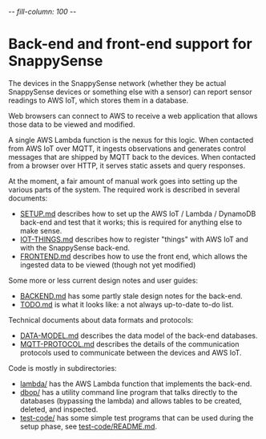 -*- fill-column: 100 -*-

# Back-end and front-end support for SnappySense

The devices in the SnappySense network (whether they be actual SnappySense devices or something else
with a sensor) can report sensor readings to AWS IoT, which stores them in a database.

Web browsers can connect to AWS to receive a web application that allows those data to be viewed and
modified.

A single AWS Lambda function is the nexus for this logic.  When contacted from AWS IoT over MQTT, it
ingests observations and generates control messages that are shipped by MQTT back to the devices.
When contacted from a browser over HTTP, it serves static assets and query responses.

At the moment, a fair amount of manual work goes into setting up the various parts of the system.  The
required work is described in several documents:

* [SETUP.md](SETUP.md) describes how to set up the AWS IoT / Lambda / DynamoDB back-end and test that 
  it works; this is required for anything else to make sense.
* [IOT-THINGS.md](IOT-THINGS.md) describes how to register "things" with AWS IoT and with the
  SnappySense back-end.
* [FRONTEND.md](FRONTEND.md) describes how to use the front end, which allows the ingested data
  to be viewed (though not yet modified)

Some more or less current design notes and user guides:

* [BACKEND.md](BACKEND.md) has some partly stale design notes for the back-end.
* [TODO.md](TODO.md) is what it looks like: a not always up-to-date to-do list.

Technical documents about data formats and protocols:

* [DATA-MODEL.md](DATA-MODEL.md) describes the data model of the back-end databases.
* [MQTT-PROTOCOL.md](MQTT-PROTOCOL.md) describes the details of the communication protocols used to 
  communicate between the devices and AWS IoT.

Code is mostly in subdirectories:

* [lambda/](lambda/) has the AWS Lambda function that implements the back-end.
* [dbop/](dbop/) has a utility command line program that talks directly to the databases (bypassing the 
  lambda) and allows tables to be created, deleted, and inspected.
* [test-code/](test-code/) has some simple test programs that can be used during the setup phase,
  see [test-code/README.md](test-code/README.md).
